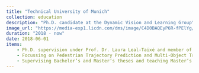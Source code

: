 ```yaml
---
title: "Technical University of Munich"
collection: education
description: "Ph.D. candidate at the Dynamic Vision and Learning Group"
image_url: "https://media-exp1.licdn.com/dms/image/C4D0BAQEyP6R-fPElYg/company-logo_100_100/0?e=1609977600&v=beta&t=G_fTAenSXVxxQ5hRG_k7H42QJKlaZWvenZ30Cc7dZyQ"  
duration: "2018 - now"
date: 2018-06-01
items: 
    - Ph.D. supervision under Prof. Dr. Laura Leal-Taixé and member of research chair of Prof. Dr. Daniel Cremers
    - Focussing on Pedestrian Trajectory Prediction and Multi-Object Tracking
    - Supervising Bachelor’s and Master’s theses and teaching Master’s courses
---
```

